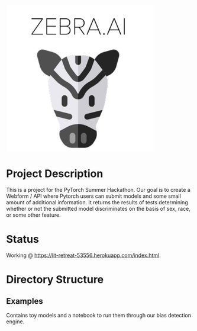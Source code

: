 <img src="/Screen Shot 2020-08-24 at 4.18.58 PM.png" alt="drawing" width="400"/>


# Project Description

This is a project for the PyTorch Summer Hackathon. Our goal is to create a Webform / API where Pytorch users can submit models and some small amount of additional information. It returns the results of tests determining whether or not the submitted model discriminates on the basis of sex, race, or some other feature.

# Status

Working @ https://lit-retreat-53556.herokuapp.com/index.html.

# Directory Structure

## Examples 

Contains toy models and a notebook to run them through our bias detection engine.
